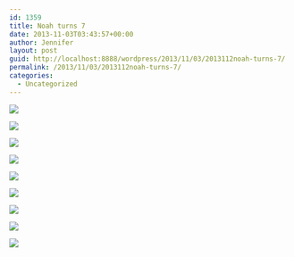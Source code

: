```yaml
---
id: 1359
title: Noah turns 7
date: 2013-11-03T03:43:57+00:00
author: Jennifer
layout: post
guid: http://localhost:8888/wordpress/2013/11/03/2013112noah-turns-7/
permalink: /2013/11/03/2013112noah-turns-7/
categories:
  - Uncategorized
---
```

<div class="image-gallery-wrapper">
  <p>
    <img src="http://static1.squarespace.com/static/50db6bb3e4b015296cd43789/50dfa5b1e4b0dc6320e0b5ea/526c2387e4b0b381f35c6adb/1382818748127/2013-09-21+07.29.41+HDR.jpg.41+HDR.jpg?format=original" />
  </p>
  
  <p>
    <img src="http://static1.squarespace.com/static/50db6bb3e4b015296cd43789/50dfa5b1e4b0dc6320e0b5ea/526c23d3e4b0b381f35c6b75/1382818826118/2013-09-21+07.38.10+HDR.jpg.10+HDR.jpg?format=original" />
  </p>
  
  <p>
    <img src="http://static1.squarespace.com/static/50db6bb3e4b015296cd43789/50dfa5b1e4b0dc6320e0b5ea/52750182e4b069a82eac1553/1383399829952/2013-09-22+11.13.33.jpg.33.jpg?format=original" />
  </p>
  
  <p>
    <img src="http://static1.squarespace.com/static/50db6bb3e4b015296cd43789/50dfa5b1e4b0dc6320e0b5ea/527501b6e4b069a82eac1566/1383447788184/2013-09-22+11.43.16.jpg.16.jpg?format=original" />
  </p>
  
  <p>
    <img src="http://static1.squarespace.com/static/50db6bb3e4b015296cd43789/50dfa5b1e4b0dc6320e0b5ea/527501dde4b069a82eac157f/1430547594681/2013-09-21+07.37.34.jpg.34.jpg?format=original" />
  </p>
  
  <p>
    <img src="http://static1.squarespace.com/static/50db6bb3e4b015296cd43789/50dfa5b1e4b0dc6320e0b5ea/527501fae4b069a82eac15aa/1383399962544/2013-09-21+07.21.04.jpg.04.jpg?format=original" />
  </p>
  
  <p>
    <img src="http://static1.squarespace.com/static/50db6bb3e4b015296cd43789/50dfa5b1e4b0dc6320e0b5ea/5275021ee4b069a82eac15c6/1383399989389/2013-09-21+07.19.45.jpg.45.jpg?format=original" />
  </p>
  
  <p>
    <img src="http://static1.squarespace.com/static/50db6bb3e4b015296cd43789/50dfa5b1e4b0dc6320e0b5ea/5275023be4b069a82eac15ea/1383400014230/2013-09-21+07.15.20.jpg.20.jpg?format=original" />
  </p>
  
  <p>
    <img src="http://static1.squarespace.com/static/50db6bb3e4b015296cd43789/50dfa5b1e4b0dc6320e0b5ea/52750266e4b02d3f058e089f/1383400056816/2013-09-21+07.12.51.jpg.51.jpg?format=original" />
  </p>
</div>